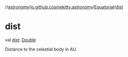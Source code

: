 //[astronomy](../../../index.md)/[io.github.cosinekitty.astronomy](../index.md)/[Equatorial](index.md)/[dist](dist.md)

# dist

val [dist](dist.md): [Double](https://kotlinlang.org/api/latest/jvm/stdlib/kotlin/-double/index.html)

Distance to the celestial body in AU.
